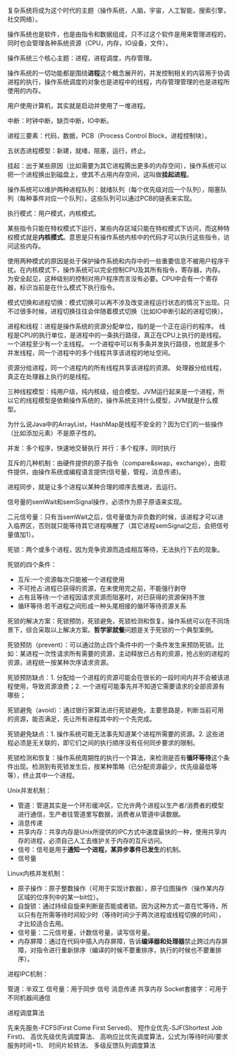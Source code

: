 

复杂系统将成为这个时代的主题（操作系统，人脑，宇宙，人工智能，搜索引擎，社交网络）。

操作系统也是软件，也是由指令和数据组成，只不过这个软件是用来管理进程的，同时也会管理各种系统资源（CPU，内存，IO设备，文件）。

操作系统三个核心主题：进程，进程调度，内存管理。

操作系统的一切功能都是围绕**进程**这个概念展开的，并发控制相关的内容用于协调进程的执行，操作系统调度的对象也是进程中的线程，内存管理管理的也是进程所使用的内存。

用户使用计算机，其实就是启动并使用了一堆进程。

中断：时钟中断，缺页中断，IO中断。

进程三要素：代码，数据，PCB（Process Control Block，进程控制块）。

五状态进程模型：新建，就绪，阻塞，运行，终止。

挂起：出于某些原因（比如需要为其它进程腾出更多的内存空间），操作系统可以把一个进程换出到磁盘上，使其不占用内存空间，这叫做**挂起进程**。

操作系统可以维护两种进程队列：就绪队列（每个优先级对应一个队列），阻塞队列（每种事件对应一个队列）。这些队列可以通过PCB的链表来实现。

执行模式：用户模式，内核模式。

某些指令只能在特权模式下运行，某些内存区域只能在特权模式下访问，而这种特权模式就是**内核模式**。意思是只有操作系统内核中的代码才可以执行这些指令，访问这些内存。

使用两种模式的原因是处于保护操作系统和内存中的一些重要信息不被用户程序干扰。在内核模式下，操作系统可以完全控制CPU及其所有指令，寄存器，内存。为安全起见，这种级别的控制对用户程序而言没有必要。CPU中会有一个寄存器，标识当前是在什么模式下执行指令。

模式切换和进程切换：模式切换可以再不涉及改变进程运行状态的情况下出现。只不过很多时候，进程切换往往会伴随着模式切换（比如IO中断引起的进程切换）。

进程和线程：进程是操作系统的资源分配单位，指的是一个正在运行的程序。
线程是CPU的执行单位，是进程中的一条执行路径，真正在CPU上执行的是线程。一个进程至少有一个主线程。
一个进程中可以有多条并发执行路径，也就是多个并发线程，同一个进程中的多个线程共享该进程的地址空间。

资源分给进程，同一个进程内的所有线程共享该进程的资源。
处理器分给线程，真正在处理器上执行的是线程。


三种线程模型：纯用户级，纯内核级，组合模型。JVM运行起来是一个进程，所以它的线程模型是依赖操作系统的，操作系统支持什么模型，JVM就是什么模型。

为什么说Java中的ArrayList，HashMap是线程不安全的？因为它们的一些操作（比如添加元素）不是原子性的。


并发：多个程序，快速地交替执行
并行：多个程序，同时执行

互斥的几种机制：由硬件提供的原子指令（compare&swap，exchange），由软件提供，由操作系统或编程语言提供(信号量，管程，消息传递)。

进程同步，就是让多个进程以某种合理的顺序去推进，去运行。

信号量的semWait和semSignal操作，必须作为原子原语来实现。

二元信号量：只有当semWait之后，信号量值为非负数的时候，该进程才可以进入临界区，否则就只能等待其它进程唤醒了（其它进程semSignal之后，会把信号量值加1）。


死锁：两个或多个进程，因为竞争资源而造成相互等待，无法执行下去的现象。

死锁的四个条件：

* 互斥:一个资源每次只能被一个进程使用
* 不可抢占:进程已获得的资源，在末使用完之前，不能强行剥夺
* 占有且等待:一个进程因请求资源而阻塞时，对已获得的资源保持不放
* 循环等待:若干进程之间形成一种头尾相接的循环等待资源关系

死锁的解决方案：死锁预防，死锁避免，死锁检测和恢复。操作系统可以在不同场景下，综合采取以上解决方案。**哲学家就餐**问题是关于死锁的一个典型案例。

死锁预防（prevent）：可以通过防止四个条件中的一个条件发生来预防死锁。比如：某进程一次性请求所有需要的资源，主动释放已占有的资源，抢占别的进程的资源，进程统一按某种次序请求资源。

死锁预防缺点：1. 分配给一个进程的资源可能会在很长的一段时间内并不会被该进程使用，导致资源浪费；2. 一个进程可能事先并不知道它需要请求的全部资源有哪些；

死锁避免（avoid）：通过银行家算法进行死锁避免，主要思路是，判断当前可用的资源，能否满足，先让所有进程其中的一个先完成。

死锁避免缺点：1. 操作系统可能无法事先知道某个进程所需要的资源。2. 这些进程必须是无关联的，即它们之间的执行顺序没有任何同步要求的限制。

死锁检测和恢复：操作系统周期性的执行一个算法，来检测是否有**循环等待**这个条件出现。检测到有死锁发生后，按某种策略（已分配资源最少，优先级最低等等），终止其中一个进程。

Unix并发机制：

* 管道：管道其实是一个环形缓冲区，它允许两个进程以生产者/消费者的模型进行通信，生产者往管道里写数据，消费者从管道中读数据。
* 消息传递
* 共享内存：共享内存是Unix所提供的IPC方式中速度最快的一种，使用共享内存的进程，必须自己人工去维护关于内存的互斥访问。
* 信号：信号是用于**通知一个进程，某异步事件已发生**的机制。
* 信号量

Linux内核并发机制：

* 原子操作：原子整数操作（可用于实现计数器），原子位图操作（操作某内存区域的位序列中的某一bit位）。
* 自旋锁：通过持续自旋来判断是否能或者锁。因为这种方式一直在忙等待，所以只有在所需等待时间较少时（等待时间少于两次进程或线程切换的时间），才比较适合去用。
* 信号量：二元信号量，计数信号量，读写信号量。
* 内存屏障：通过在代码中插入内存屏障，告诉**编译器和处理器**禁止跨过内存屏障，对指令进行重新排序（编译的时候不要重排序，执行的时候也不要重排序）。

进程IPC机制：

管道：半双工
信号量：用于同步
信号
消息传递
共享内存
Socket套接字：可用于不同机器间通信

进程调度算法

先来先服务-FCFS(First Come First Served)、
短作业优先-SJF(Shortest Job First)、
高优先级优先调度算法、
高响应比优先调度算法，公式为(等待时间/要求服务时间+1)、
时间片轮转法、
多级反馈队列调度算法






